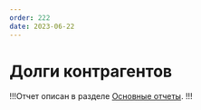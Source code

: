 ```yaml
---
order: 222
date: 2023-06-22
---
```

# Долги контрагентов

!!!Отчет описан в разделе [Основные отчеты](/8-отчеты-и-аналитика/1-основные-отчеты/2-долги-контрагентов/).
!!!
